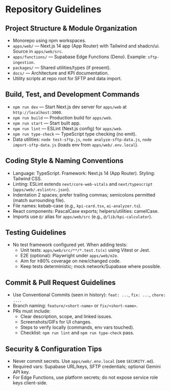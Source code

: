 # Repository Guidelines

## Project Structure & Module Organization
- Monorepo using npm workspaces.
- `apps/web/` — Next.js 14 app (App Router) with Tailwind and shadcn/ui. Source in `apps/web/src`.
- `apps/functions/` — Supabase Edge Functions (Deno). Example: `sftp-ingestion`.
- `packages/` — Shared utilities/types (if present).
- `docs/` — Architecture and KPI documentation.
- Utility scripts at repo root for SFTP and data import.

## Build, Test, and Development Commands
- `npm run dev` — Start Next.js dev server for `apps/web` at `http://localhost:3000`.
- `npm run build` — Production build for `apps/web`.
- `npm run start` — Start built app.
- `npm run lint` — ESLint (Next.js config) for `apps/web`.
- `npm run type-check` — TypeScript type checking (no emit).
- Data utilities: `node test-sftp.js`, `node analyze-sftp-data.js`, `node import-sftp-data.js` (loads env from `apps/web/.env.local`).

## Coding Style & Naming Conventions
- Language: TypeScript. Framework: Next.js 14 (App Router). Styling: Tailwind CSS.
- Linting: ESLint extends `next/core-web-vitals` and `next/typescript` (`apps/web/.eslintrc.json`).
- Indentation 2 spaces; prefer trailing commas; semicolons permitted (match surrounding file).
- File names: kebab-case (e.g., `kpi-card.tsx`, `ai-analyzer.ts`).
- React components: PascalCase exports; helpers/utilities: camelCase.
- Imports use `@/` alias for `apps/web/src` (e.g., `@/lib/kpi-calculator`).

## Testing Guidelines
- No test framework configured yet. When adding tests:
  - Unit tests: `apps/web/src/**/*.test.ts(x)` using Vitest or Jest.
  - E2E (optional): Playwright under `apps/web/e2e`.
  - Aim for ≥80% coverage on new/changed code.
  - Keep tests deterministic; mock network/Supabase where possible.

## Commit & Pull Request Guidelines
- Use Conventional Commits (seen in history): `feat: ...`, `fix: ...`, `chore: ...`.
- Branch naming: `feature/<short-name>` or `fix/<short-name>`.
- PRs must include:
  - Clear description, scope, and linked issues.
  - Screenshots/GIFs for UI changes.
  - Steps to verify locally (commands, env vars touched).
  - Checklist: `npm run lint` and `npm run type-check` pass.

## Security & Configuration Tips
- Never commit secrets. Use `apps/web/.env.local` (see `SECURITY.md`).
- Required vars: Supabase URL/keys, SFTP credentials; optional Gemini API key.
- For Edge Functions, use platform secrets; do not expose service role keys client-side.

